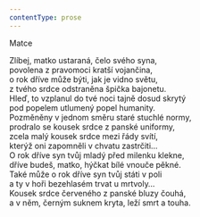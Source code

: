 ```yaml
---
contentType: prose
---
```


<section>

Matce

Zlíbej, matko ustaraná, čelo svého syna,  
povolena z pravomoci kratší vojančina,  
o rok dříve může býti, jak je vidno světu,  
z tvého srdce odstraněna špička bajonetu.  
Hleď, to vzplanul do tvé noci tajně dosud skrytý  
pod popelem utlumený popel humanity.  
Pozměněny v jednom směru staré stuchlé normy,  
prodralo se kousek srdce z panské uniformy,  
zcela malý kousek srdce mezi řády svítí,  
kterýž oni zapomněli v chvatu zastrčiti…  
O rok dříve syn tvůj mladý před milenku klekne,  
dříve budeš, matko, hýčkat bílé vnouče pěkné.  
Také může o rok dříve syn tvůj státi v poli  
a ty v hoři bezehlasém trvat u mrtvoly…  
Kousek srdce červeného z panské bluzy čouhá,  
a v něm, černým suknem kryta, leží smrt a touha.

</section>
